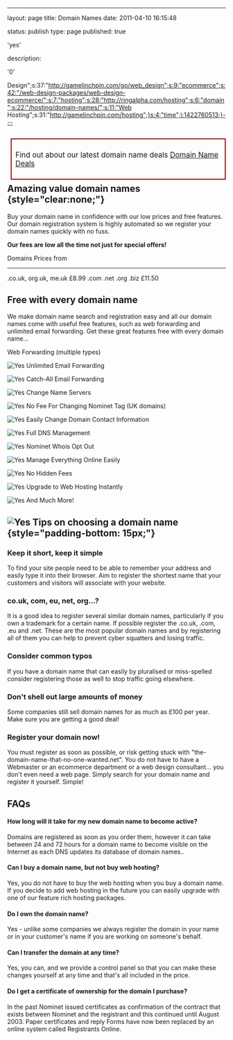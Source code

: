 ---
layout: page
title: Domain Names
date: 2011-04-10 16:15:48


status: publish
type: page
published: true



'yes'




description:

'0'





Design";s:37:"http://gamelinchpin.com/go/web_design";s:9:"ecommerce";s:42:"/web-design-packages/web-design-ecommerce/";s:7:"hosting";s:28:"http://ringalpha.com/hosting";s:6:"domain";s:22:"/hosting/domain-names/";s:11:"Web
Hosting";s:31:"http://gamelinchpin.com/hosting";}s:4:"time";i:1422760513;}---
<div id="domains">

<div
style="float:right;
margin: 0 0 0.5em 0.5em; padding:0.5em;
border: 2px solid #800;font-size:1.2em;">

Find out about our latest domain name deals
 [Domain Name Deals](/hosting2)

</div>

Amazing value domain names {style="clear:none;"}
--------------------------

Buy your domain name in confidence with our low prices and free
features. Our domain registration system is highly automated so we
register your domain names quickly with no fuss.

**Our fees are low all the time not just for special offers!**

  Domains                 Prices from
  ----------------------- -------------
  .co.uk, org.uk, me.uk   £8.99
  .com .net .org .biz     £11.50

Free with every domain name
---------------------------

We make domain name search and registration easy and all our domain
names come with useful free features, such as web forwarding and
unlimited email forwarding. Get these great features free with every
domain name...

Web Forwarding (multiple types)

![Yes](assets/tick_med_green.gif)
Unlimited Email Forwarding

![Yes](assets/tick_med_green.gif)
Catch-All Email Forwarding

![Yes](assets/tick_med_green.gif)
Change Name Servers

![Yes](assets/tick_med_green.gif)
No Fee For Changing Nominet Tag (UK domains)

![Yes](assets/tick_med_green.gif)
Easily Change Domain Contact Information

![Yes](assets/tick_med_green.gif)
Full DNS Management

![Yes](assets/tick_med_green.gif)
Nominet Whois Opt Out

![Yes](assets/tick_med_green.gif)
Manage Everything Online Easily

![Yes](assets/tick_med_green.gif)
No Hidden Fees

![Yes](assets/tick_med_green.gif)
Upgrade to Web Hosting Instantly

![Yes](assets/tick_med_green.gif)
And Much More!

![Yes](assets/tick_med_green.gif)
Tips on choosing a domain name {style="padding-bottom: 15px;"}
------------------------------

### Keep it short, keep it simple

To find your site people need to be able to remember your address and
easily type it into their browser. Aim to register the shortest name
that your customers and visitors will associate with your website.

### co.uk, com, eu, net, org...?

It is a good idea to register several similar domain names, particularly
if you own a trademark for a certain name. If possible register the
.co.uk, .com, .eu and .net. These are the most popular domain names and
by registering all of them you can help to prevent cyber squatters and
losing traffic.

### Consider common typos

If you have a domain name that can easily by pluralised or miss-spelled
consider registering those as well to stop traffic going elsewhere.

### Don't shell out large amounts of money

Some companies still sell domain names for as much as £100 per year.
Make sure you are getting a good deal!

### Register your domain now!

You must register as soon as possible, or risk getting stuck with
"the-domain-name-that-no-one-wanted.net". You do not have to have a
Webmaster or an ecommerce department or a web design consultant... you
don't even need a web page. Simply search for your domain name and
register it yourself. Simple!

FAQs
----

#### How long will it take for my new domain name to become active?

Domains are registered as soon as you order them, however it can take
between 24 and 72 hours for a domain name to become visible on the
Internet as each DNS updates its database of domain names..

#### Can I buy a domain name, but not buy web hosting?

Yes, you do not have to buy the web hosting when you buy a domain name.
If you decide to add web hosting in the future you can easily upgrade
with one of our feature rich hosting packages.

#### Do I own the domain name?

Yes - unlike some companies we always register the domain in your name
or in your customer's name if you are working on someone's behalf.

#### Can I transfer the domain at any time?

Yes, you can, and we provide a control panel so that you can make these
changes yourself at any time and that's all included in the price.

#### Do I get a certificate of ownership for the domain I purchase?

In the past Nominet issued certificates as confirmation of the contract
that exists between Nominet and the registrant and this continued until
August 2003. Paper certificates and reply Forms have now been replaced
by an online system called Registrants Online.

</div>


